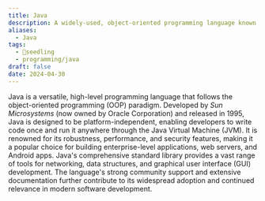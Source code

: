 ```yaml
---
title: Java
description: A widely-used, object-oriented programming language known for its portability, performance, and extensive standard library.
aliases:
  - Java
tags:
  - 🌱seedling
  - programming/java
draft: false
date: 2024-04-30
---
```


Java is a versatile, high-level programming language that follows the object-oriented programming (OOP) paradigm. Developed by *Sun Microsystems* (now owned by Oracle Corporation) and released in 1995, Java is designed to be platform-independent, enabling developers to write code once and run it anywhere through the Java Virtual Machine (JVM). It is renowned for its robustness, performance, and security features, making it a popular choice for building enterprise-level applications, web servers, and Android apps. Java's comprehensive standard library provides a vast range of tools for networking, data structures, and graphical user interface (GUI) development. The language's strong community support and extensive documentation further contribute to its widespread adoption and continued relevance in modern software development.